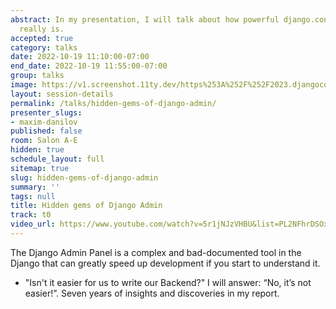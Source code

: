 ```yaml
---
abstract: In my presentation, I will talk about how powerful django.contrib.admin
  really is.
accepted: true
category: talks
date: 2022-10-19 11:10:00-07:00
end_date: 2022-10-19 11:55:00-07:00
group: talks
image: https://v1.screenshot.11ty.dev/https%253A%252F%252F2023.djangocon.eu%252Fpresenters%252Fmaxim-danilov%252F/opengraph/
layout: session-details
permalink: /talks/hidden-gems-of-django-admin/
presenter_slugs:
- maxim-danilov
published: false
room: Salon A-E
hidden: true
schedule_layout: full
sitemap: true
slug: hidden-gems-of-django-admin
summary: ''
tags: null
title: Hidden gems of Django Admin
track: t0
video_url: https://www.youtube.com/watch?v=5r1jNJzVHBU&list=PL2NFhrDSOxgUoF-4F2MdAFvOK1wOrNdqB
---
```


The Django Admin Panel is a complex and bad-documented tool in the Django that can greatly speed up development if you start to understand it.

- "Isn't it easier for us to write our Backend?"
I will answer: “No, it’s not easier!”.
Seven years of insights and discoveries in my report.
